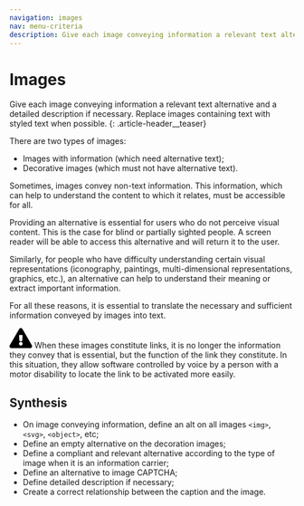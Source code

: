 ```yaml
---
navigation: images
nav: menu-criteria
description: Give each image conveying information a relevant text alternative and a detailed description if necessary. Replace images containing text with styled text when possible
---
```


# Images

Give each image conveying information a relevant text alternative and a detailed description if necessary. Replace images containing text with styled text when possible.
{: .article-header__teaser}

There are two types of images:

* Images with information (which need alternative text);
* Decorative images (which must not have alternative text).

Sometimes, images convey non-text information. This information, which can help to understand the content to which it relates, must be accessible for all.

Providing an alternative is essential for users who do not perceive visual content. This is the case for blind or partially sighted people. A screen reader will be able to access this alternative and will return it to the user.

Similarly, for people who have difficulty understanding certain visual representations (iconography, paintings, multi-dimensional representations, graphics, etc.), an alternative can help to understand their meaning or extract important information.

For all these reasons, it is essential to translate the necessary and sufficient information conveyed by images into text.

<div class="important">
<svg role="img" aria-label="Important" xmlns="http://www.w3.org/2000/svg" viewBox="0 0 576 512" width="40" height="36"><title>Important</title><path d="M569.517 440.013C587.975 472.007 564.806 512 527.94 512H48.054c-36.937 0-59.999-40.055-41.577-71.987L246.423 23.985c18.467-32.009 64.72-31.951 83.154 0l239.94 416.028zM288 354c-25.405 0-46 20.595-46 46s20.595 46 46 46 46-20.595 46-46-20.595-46-46-46zm-43.673-165.346l7.418 136c.347 6.364 5.609 11.346 11.982 11.346h48.546c6.373 0 11.635-4.982 11.982-11.346l7.418-136c.375-6.874-5.098-12.654-11.982-12.654h-63.383c-6.884 0-12.356 5.78-11.981 12.654z"/></svg>
When these images constitute links, it is no longer the information they convey that is essential, but the function of the link they constitute. In this situation, they allow software controlled by voice by a person with a motor disability to locate the link to be activated more easily.
</div>

## Synthesis
* On image conveying information, define an alt on all images `<img>`, `<svg>`, `<object>`, etc;
* Define an empty alternative on the decoration images;
* Define a compliant and relevant alternative according to the type of image when it is an information carrier;
* Define an alternative to image CAPTCHA;
* Define detailed description if necessary;
* Create a correct relationship between the caption and the image.



